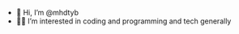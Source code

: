 - 👋 Hi, I’m @mhdtyb
- 👨‍💻 I’m interested in coding and programming and tech generally

<!---
mhdtyb/mhdtyb is a ✨ special ✨ repository because its `README.md` (this file) appears on your GitHub profile.
You can click the Preview link to take a look at your changes.
--->
